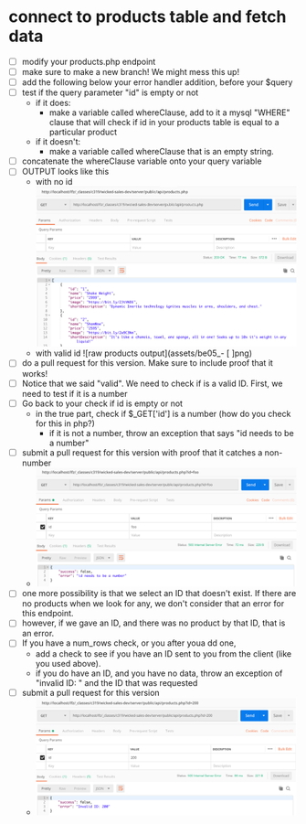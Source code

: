 # connect to products table and fetch data

- [ ] modify your products.php endpoint
- [ ] make sure to make a new branch!  We might mess this up!
- [ ] add the following below your error handler addition, before your $query
- [ ] test if the query parameter "id" is empty or not
    * if it does:
        * make a variable called whereClause, add to it a mysql "WHERE" clause that will check if id in your products table is equal to a particular product
    * if it doesn't:
        * make a variable called whereClause that is an empty string.
- [ ] concatenate the whereClause variable onto your query variable
- [ ] OUTPUT looks like this
    * with no id ![raw products output](assets/be05_3.png)
    * with valid id ![raw products output](assets/be05_- [ ]png)
- [ ] do a pull request for this version.  Make sure to include proof that it works!
- [ ] Notice that we said "valid".  We need to check if is a valid ID.  First, we need to test if it is a number
- [ ] Go back to your check if id is empty or not
    * in the true part, check if $_GET['id'] is a number (how do you check for this in php?)
        * if it is not a number, throw an exception that says "id needs to be a number"
- [ ] submit a pull request for this version with proof that it catches a non-number
    * ![raw products output](assets/be05_4.png)
- [ ] one more possibility is that we select an ID that doesn't exist.  If there are no products when we look for any, we don't consider that an error for this endpoint.
- [ ] however, if we gave an ID, and there was no product by that ID, that is an error.
- [ ] If you have a num_rows check, or you after youa dd one, 
    * add a check to see if you have an ID sent to you from the client (like you used above).
    * if you do have an ID, and you have no data, throw an exception of "invalid ID: " and the ID that was requested
- [ ] submit a pull request for this version
    * ![raw products output](assets/be05_2.png)